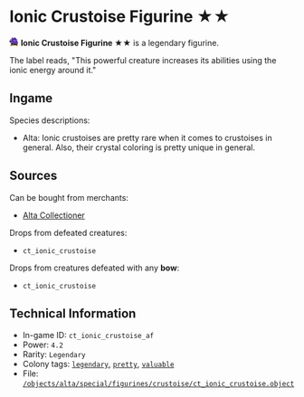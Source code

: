 # Ionic Crustoise Figurine ★★

<img src="https://raw.githubusercontent.com/Ceterai/Enternia/main/objects/alta/special/figurines/crustoise/ct_ionic_crustoise.png" alt="Ionic Crustoise Figurine ★★ icon" loading="lazy" height="16px" width="auto" /> **Ionic Crustoise Figurine ★★** is a legendary figurine.

The label reads, "This powerful creature increases its abilities using the ionic energy around it."

## Ingame

Species descriptions:

- Alta: Ionic crustoises are pretty rare when it comes to crustoises in general. Also, their crystal coloring is pretty unique in general.

## Sources

Can be bought from merchants:

- [Alta Collectioner](https://ceterai.github.io/MyEnternia/Wiki/AltaCollectioner)

Drops from defeated creatures:

- `ct_ionic_crustoise`

Drops from creatures defeated with any **bow**:

- `ct_ionic_crustoise`

## Technical Information

- In-game ID: `ct_ionic_crustoise_af`
- Power: `4.2`
- Rarity: `Legendary`
- Colony tags: [`legendary`](https://ceterai.github.io/MyEnternia/Wiki/Tags/Legendary), [`pretty`](https://ceterai.github.io/MyEnternia/Wiki/Tags/Pretty), [`valuable`](https://ceterai.github.io/MyEnternia/Wiki/Tags/Valuable)
- File: [`/objects/alta/special/figurines/crustoise/ct_ionic_crustoise.object`](https://github.com/Ceterai/Enternia/blob/main/objects/alta/special/figurines/crustoise/ct_ionic_crustoise.object)
